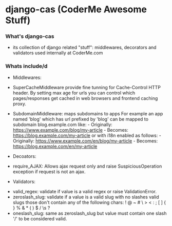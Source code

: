 # django-cas (CoderMe Awesome Stuff)

### What's django-cas
* its collection of django related "stuff": middlewares, decorators and validators used internally at CoderMe.com

### Whats include/d
* Middlewares:
 - SuperCacheMiddleware
	 provide fine tunning for Cache-Control HTTP header. By setting max age for urls you can control which pages/responses get cached in web browsers and frontend caching proxy.

 - SubdomainMiddleware:
	maps subdomains to apps
    	For example an app named 'blog' which has url prefixed by 'blog'
    	can be mapped to subdomain blog.example.com like:
    		- Originally: https://www.example.com/blog/my-article
    		- Becomes: https://blog.example.com/my-article
    	or with i18n enabled as follows:
    		- Originally: https://www.example.com/en/blog/my-article
    		- Becomes: https://blog.example.com/en/my-article
* Decoators:
 - require_AJAX:
	 Allows ajax request only and raise SuspiciousOperation exception if request is not an ajax.

* Validators:
 - valid_regex: validate if value is a valid regex or raise ValidationError.
 - zeroslash_slug: validate if a value is a valid slug with no slashes valid slugs those don't contain any of the following chars:
    ! @ ~ # \ > < : ; [ ] { } % & * ( ) $ / \s ?
 - oneslash_slug: same as zeroslash_slug but value must contain one slash '/' to be considered valid.




